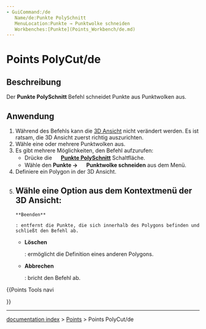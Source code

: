 ```yaml
---
- GuiCommand:/de
   Name/de:Punkte PolySchnitt
   MenuLocation:Punkte → Punktwolke schneiden
   Workbenches:[Punkte](Points_Workbench/de.md)
---
```


# Points PolyCut/de

## Beschreibung

Der **Punkte PolySchnitt** Befehl schneidet Punkte aus Punktwolken aus.

## Anwendung

1.  Während des Befehls kann die [3D Ansicht](3D_view/de.md) nicht verändert werden. Es ist ratsam, die 3D Ansicht zuerst richtig auszurichten.
2.  Wähle eine oder mehrere Punktwolken aus.
3.  Es gibt mehrere Möglichkeiten, den Befehl aufzurufen:
    -   Drücke die **<img src="images/Points_PolyCut.svg" width=16px> [Punkte PolySchnitt](Points_PolyCut/de.md)** Schaltfläche.
    -   Wähle den **Punkte → <img src="images/Points_PolyCut.svg" width=16px> Punktwolke schneiden** aus dem Menü.
4.  Definiere ein Polygon in der 3D Ansicht.
5.  Wähle eine Option aus dem Kontextmenü der 3D Ansicht:
    -   
        **Beenden**
        
        : entfernt die Punkte, die sich innerhalb des Polygons befinden und schließt den Befehl ab.

    -   
        **Löschen**
        
        : ermöglicht die Definition eines anderen Polygons.

    -   
        **Abbrechen**
        
        : bricht den Befehl ab.





{{Points Tools navi

}}

---
[documentation index](../README.md) > [Points](Points_Workbench.md) > Points PolyCut/de
